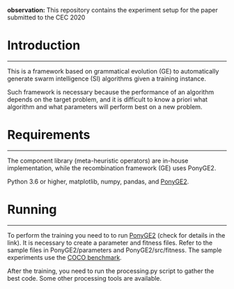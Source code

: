 <b>observation: </b> This repository contains the experiment setup for the paper submitted to the CEC 2020

# Introduction
--------------
This is a framework based on grammatical evolution (GE) to automatically generate swarm intelligence (SI) algorithms given a training instance.

Such framework is necessary because the performance of an algorithm depends on the target problem, and it is difficult to know a priori what algorithm and what parameters will perform best on a new problem.


# Requirements
--------------
The component library (meta-heuristic operators) are in-house implementation, while the recombination framework (GE) uses PonyGE2.

Python 3.6 or higher, matplotlib, numpy, pandas, and [PonyGE2](https://github.com/PonyGE/PonyGE2).

# Running
---------------
To perform the training you need to to run [PonyGE2](https://github.com/PonyGE/PonyGE2) (check for details in the link). It is necessary to create a parameter and fitness files. Refer to the sample files in PonyGE2/parameters and PonyGE2/src/fitness. The sample experiments use the [COCO benchmark](https://github.com/numbbo/coco). 

After the training, you need to run the processing.py script to gather the best code. Some other processing tools are available.
